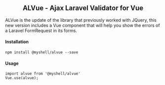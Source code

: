 <h2 align="center">ALVue - Ajax Laravel Validator for Vue</h2>
    
ALVue is the update of the library that previously worked with JQuery, 
this new version includes a Vue component that will help you show the errors of a Laravel FormRequest in its forms.


#### Installation

    
    npm install @myshell/alvue --save
    

#### Usage

    
    import alvue from '@myshell/alvue'
    Vue.use(alvue);

